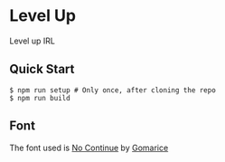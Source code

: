# Level Up
Level up IRL

## Quick Start
```console
$ npm run setup # Only once, after cloning the repo
$ npm run build
```

## Font
The font used is [No Continue](https://www.1001fonts.com/no-continue-font.html) by [Gomarice](https://www.1001fonts.com/users/gomarice/)
